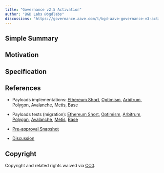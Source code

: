 ```yaml
---
title: "Governance v2.5 Activation"
author: "BGD Labs @bgdlabs"
discussions: "https://governance.aave.com/t/bgd-aave-governance-v3-activation-plan/14993/10"
---
```


## Simple Summary

## Motivation

## Specification

## References

- Payloads implementations: [Ethereum Short](https://github.com/bgd-labs/gov-v2-v3-migration/blob/main/src/contracts/governance2.5/EthShortMovePermissionsPayload.sol), [Optimism](https://github.com/bgd-labs/gov-v2-v3-migration/blob/main/src/contracts/governance2.5/OptMovePermissionsPayload.sol), [Arbitrum](https://github.com/bgd-labs/gov-v2-v3-migration/blob/main/src/contracts/governance2.5/ArbMovePermissionsPayload.sol), [Polygon](https://github.com/bgd-labs/gov-v2-v3-migration/blob/main/src/contracts/governance2.5/PolygonMovePermissionsPayload.sol), [Avalanche](https://github.com/bgd-labs/gov-v2-v3-migration/blob/main/src/contracts/governance2.5/AvaxMovePermissionsPayload.sol), [Metis](https://github.com/bgd-labs/gov-v2-v3-migration/blob/main/src/contracts/governance2.5/MetisMovePermissionsPayload.sol), [Base](https://github.com/bgd-labs/gov-v2-v3-migration/blob/main/src/contracts/governance2.5/BaseMovePermissionsPayload.sol)

- Payloads tests (migration): [Ethereum Short](https://github.com/bgd-labs/gov-v2-v3-migration/blob/main/tests/governance2.5/EthShortMovePermissionsPayloadTest.t.sol), [Optimism](https://github.com/bgd-labs/gov-v2-v3-migration/blob/main/tests/governance2.5/OptMovePermissionsPayloadTest.t.sol), [Arbitrum](https://github.com/bgd-labs/gov-v2-v3-migration/blob/main/tests/governance2.5/ArbMovePermissionsPayload.t.sol), [Polygon](https://github.com/bgd-labs/gov-v2-v3-migration/blob/main/tests/governance2.5/PolygonMovePermissionsPayloadTest.t.sol), [Avalanche](https://github.com/bgd-labs/gov-v2-v3-migration/blob/main/tests/governance2.5/AvaxMovePermissionsPayloadTest.t.sol), [Metis](https://github.com/bgd-labs/gov-v2-v3-migration/blob/main/tests/governance2.5/MetisMovePermissionsPayloadTest.t.sol), [Base](https://github.com/bgd-labs/gov-v2-v3-migration/blob/main/tests/governance2.5/BaseMovePermissionsPayloadTest.t.sol)

- [Pre-approval Snapshot](https://snapshot.org/#/aave.eth/proposal/0x7e61744629fce7787281905b4d5984b39f9cbe83fbe2dd05d8b77697205ce0ce)
- [Discussion](https://governance.aave.com/t/bgd-aave-governance-v3-activation-plan/14993/10)

## Copyright

Copyright and related rights waived via [CC0](https://creativecommons.org/publicdomain/zero/1.0/).

